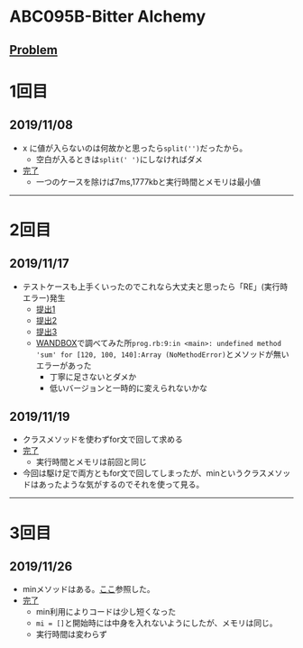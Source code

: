 # ABC095B-Bitter Alchemy

[Problem](https://atcoder.jp/contests/abc095/tasks/abc095_b)
---
# 1回目
## 2019/11/08
* x に値が入らないのは何故かと思ったら`split('')`だったから。
    * 空白が入るときは`split(' ')`にしなければダメ
* [完了](https://atcoder.jp/contests/abc095/submissions/8332227)
    * 一つのケースを除けば7ms,1777kbと実行時間とメモリは最小値
---
# 2回目
## 2019/11/17
* テストケースも上手くいったのでこれなら大丈夫と思ったら「RE」(実行時エラー)発生
    * [提出1](https://atcoder.jp/contests/abc095/submissions/8502830)
    * [提出2](https://atcoder.jp/contests/abc095/submissions/8502822)
    * [提出3](https://atcoder.jp/contests/abc095/submissions/8502794)
    * [WANDBOX](https://wandbox.org/#)で調べてみた所`prog.rb:9:in <main>: undefined method 'sum' for [120, 100, 140]:Array (NoMethodError)`とメソッドが無いエラーがあった
        * 丁寧に足さないとダメか
        * 低いバージョンと一時的に変えられないかな
## 2019/11/19
* クラスメソッドを使わずfor文で回して求める
* [完了](https://atcoder.jp/contests/abc095/submissions/8525672)
    * 実行時間とメモリは前回と同じ
* 今回は駆け足で両方ともfor文で回してしまったが、minというクラスメソッドはあったような気がするのでそれを使って見る。
---
# 3回目
## 2019/11/26
* minメソッドはある。[ここ](https://docs.ruby-lang.org/ja/latest/method/Array/i/min.html)参照した。 
* [完了](https://atcoder.jp/contests/abc095/submissions/8660101)
    * min利用によりコードは少し短くなった
    * `mi = []`と開始時には中身を入れないようにしたが、メモリは同じ。
    * 実行時間は変わらず
        